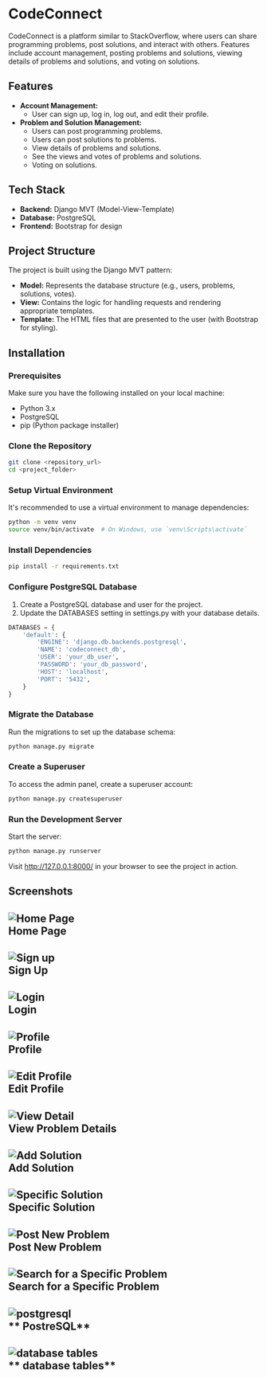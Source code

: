 # CodeConnect

CodeConnect is a platform similar to StackOverflow, where users can share programming problems, post solutions, and interact with others. Features include account management, posting problems and solutions, viewing details of problems and solutions, and voting on solutions.

## Features

- **Account Management:**
  - User can sign up, log in, log out, and edit their profile.
- **Problem and Solution Management:**
  - Users can post programming problems.
  - Users can post solutions to problems.
  - View details of problems and solutions.
  - See the views and votes of problems and solutions.
  - Voting on solutions.
  
## Tech Stack

- **Backend:** Django MVT (Model-View-Template)
- **Database:** PostgreSQL
- **Frontend:** Bootstrap for design

## Project Structure

The project is built using the Django MVT pattern:

- **Model:** Represents the database structure (e.g., users, problems, solutions, votes).
- **View:** Contains the logic for handling requests and rendering appropriate templates.
- **Template:** The HTML files that are presented to the user (with Bootstrap for styling).

## Installation

### Prerequisites

Make sure you have the following installed on your local machine:
- Python 3.x
- PostgreSQL
- pip (Python package installer)

### Clone the Repository

```bash
git clone <repository_url>
cd <project_folder>
```
### Setup Virtual Environment
It's recommended to use a virtual environment to manage dependencies:

```bash
python -m venv venv
source venv/bin/activate  # On Windows, use `venv\Scripts\activate`
```
### Install Dependencies
```bash
pip install -r requirements.txt
```
### Configure PostgreSQL Database
1. Create a PostgreSQL database and user for the project.
2. Update the DATABASES setting in settings.py with your database details.
```python
DATABASES = {
    'default': {
        'ENGINE': 'django.db.backends.postgresql',
        'NAME': 'codeconnect_db',
        'USER': 'your_db_user',
        'PASSWORD': 'your_db_password',
        'HOST': 'localhost',
        'PORT': '5432',
    }
}
```
### Migrate the Database
Run the migrations to set up the database schema:
```bash
python manage.py migrate
```
### Create a Superuser
To access the admin panel, create a superuser account:
```bash
python manage.py createsuperuser
```
### Run the Development Server
Start the server:
```bash
python manage.py runserver
```
Visit http://127.0.0.1:8000/ in your browser to see the project in action.

## Screenshots
![Home Page](screenshoots/home.png)  
**Home Page**  
---

![Sign up](screenshoots/signup.png)  
**Sign Up**  
---

![Login](screenshoots/login.png)  
**Login**  
---

![Profile](screenshoots/profile.png)  
**Profile**  
---

![Edit Profile](screenshoots/edit_profile.png)  
**Edit Profile**  
---

![View Detail](screenshoots/problem_detail.png)  
**View Problem Details**  
---

![Add Solution](screenshoots/add_solution.png)  
**Add Solution**  
---

![Specific Solution](screenshoots/specific_solution.png)  
**Specific Solution**  
---

![Post New Problem](screenshoots/post_problem.png)  
**Post New Problem**  
---

![Search for a Specific Problem](screenshoots/search_in_problems.png)  
**Search for a Specific Problem**  
---

![postgresql](screenshoots/postgresql.png)  
** PostreSQL**  
---

![database tables](screenshoots/database_tables.png)  
** database tables**  
---



